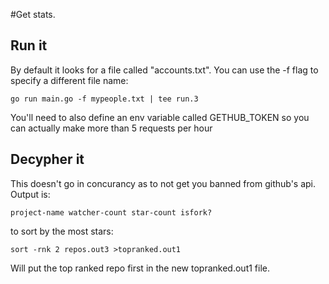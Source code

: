#Get stats. 



## Run it

By default it looks for a file called "accounts.txt".  You can use the 
-f flag to specify a different file name: 

```shell
go run main.go -f mypeople.txt | tee run.3
```

You'll need to also define an env variable called GETHUB_TOKEN so you can
actually make more than 5 requests per hour


## Decypher it

This doesn't go in concurancy as to not get you banned from github's api. 
Output is: 

```
project-name watcher-count star-count isfork?
```
to sort by the most stars:

``` 
sort -rnk 2 repos.out3 >topranked.out1
```
Will put the top ranked repo first in the new topranked.out1 file. 
